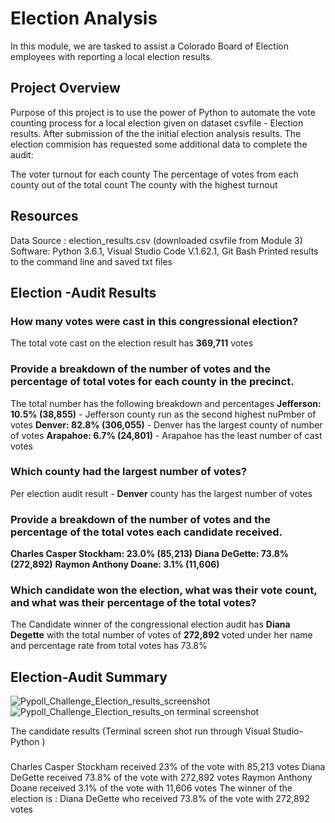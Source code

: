 # Election Analysis
In this module, we are tasked  to assist a Colorado Board of Election employees with reporting a local election results.
## Project Overview
Purpose of this project is to use the power of Python to automate the vote counting process for a local election given on dataset csvfile - Election results. After submission of the the initial election analysis results. The election commision has  requested some additional data to complete the audit:

 The voter turnout for each county
 The percentage of votes from each county out of the total count
 The county with the highest turnout

## Resources
Data Source : election_results.csv (downloaded  csvfile from Module 3)
Software: Python 3.6.1, Visual Studio Code V.1.62.1, Git Bash
Printed results to the command line and saved txt files 

## Election -Audit Results
### How many votes were cast in this congressional election? 
The total vote cast on the election result has **369,711** votes

### Provide a breakdown of the number of votes and the percentage of total votes for each county in the precinct.
The total number has the following breakdown and percentages 
**Jefferson: 10.5% (38,855)** - Jefferson county run as the second highest nuPmber of votes
**Denver: 82.8% (306,055)**  - Denver has the largest county of number of votes
**Arapahoe: 6.7% (24,801)** - Arapahoe has the least number of cast votes

### Which county had the largest number of votes?
Per election audit result - **Denver** county has the largest number of votes

### Provide a breakdown of the number of votes and the percentage of the total votes each candidate received.
**Charles Casper Stockham: 23.0% (85,213)**
**Diana DeGette: 73.8% (272,892)**
**Raymon Anthony Doane: 3.1% (11,606)**

### Which candidate won the election, what was their vote count, and what was their percentage of the total votes?
The Candidate winner of the congressional election audit has **Diana Degette** with the total number of votes of **272,892** voted under her name and percentage rate from total votes has 73.8%

## Election-Audit Summary
![Pypoll_Challenge_Election_results_screenshot](https://user-images.githubusercontent.com/92903447/141659249-97e5a562-96e4-445f-9fe1-45be73e5fc2d.png)
![Pypoll_Challenge_Election_results_on terminal screenshot](https://user-images.githubusercontent.com/92903447/141659250-3f844860-ae9e-43da-b4b1-2911f1a72301.png)

The candidate results (Terminal screen shot run through Visual Studio- Python )

### 
Charles Casper Stockham received 23% of the vote with 85,213 votes
Diana DeGette received 73.8% of the vote with 272,892 votes
Raymon Anthony Doane received 3.1% of the vote with 11,606 votes
The winner of the election is : Diana DeGette who received 73.8% of the vote with 272,892 votes



 
